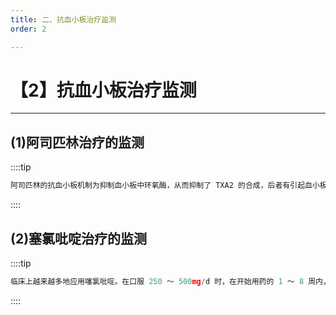 ```yaml
---
title: 二、抗血小板治疗监测
order: 2

---
```


# 【2】抗血小板治疗监测

<kaodian :text="'血液学检验记忆卡'" />

<!-- ###### 第三十二章 抗凝与溶栓治疗的实验室监测

> 临床血液学检验 -->

<beitiX/>

---

## (1)阿司匹林治疗的监测

<son :text="'血液学检验记忆卡'" text1="(1)阿司匹林治疗的监测" :textOption="[['了解','基础知识','相关专业知识'],['掌握','专业知识','专业实践能力'],['掌握','相关专业知识','专业知识']]" />

::::tip

```js
阿司匹林的抗血小板机制为抑制血小板中环氧酶，从而抑制了 TXA2 的合成，后者有引起血小板聚集的作用。应用小剂量阿司匹林（80 ～ 325mg/d）已能达到较好的治疗效果而不会引起出血并发症，故通常不需作监测试验。但应注意临床上有些患者出现“阿司匹林抵抗”现象，此时应改用其他抗血小板药物进行治疗。
```

::::

## (2)塞氯吡啶治疗的监测

<son :text="'血液学检验记忆卡'" text1="(2)塞氯吡啶治疗的监测" :textOption="[['了解','基础知识','相关专业知识'],['了解','专业知识','专业实践能力'],['了解','相关专业知识','专业知识']]" />

::::tip

```js
临床上越来越多地应用噻氯吡啶。在口服 250 ～ 500mg/d 时，在开始用药的 1 ～ 8 周内，需每周检测血小板聚集试验（PAgT）1 ～ 2 次，使 PAgT 抑制率维持在参考值的 30%～ 50%，BT（国际标准化出血时间测定器法）延长是参考值（6.9 分 ±2.5 分）的 1.5 ～ 2.0 倍，PLT 减低是以参考值底限（100×109/L）的 50%～ 60%为宜。

```

::::

